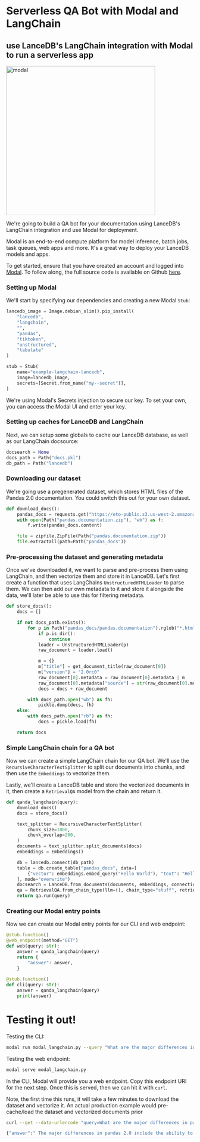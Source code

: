 # Serverless QA Bot with Modal and LangChain

## use LanceDB's LangChain integration with Modal to run a serverless app

<img id="splash" width="400" alt="modal" src="https://github.com/lancedb/lancedb/assets/917119/7d80a40f-60d7-48a6-972f-dab05000eccf">

We're going to build a QA bot for your documentation using LanceDB's LangChain integration and use Modal for deployment.

Modal is an end-to-end compute platform for model inference, batch jobs, task queues, web apps and more. It's a great way to deploy your LanceDB models and apps.

To get started, ensure that you have created an account and logged into [Modal](https://modal.com/). To follow along, the full source code is available on Github [here](https://github.com/lancedb/lancedb/blob/main/docs/src/examples/modal_langchain.py).

### Setting up Modal

We'll start by specifying our dependencies and creating a new Modal `Stub`:

```python
lancedb_image = Image.debian_slim().pip_install(
    "lancedb",
    "langchain",
    "",
    "pandas",
    "tiktoken",
    "unstructured",
    "tabulate"
)

stub = Stub(
    name="example-langchain-lancedb",
    image=lancedb_image,
    secrets=[Secret.from_name("my--secret")],
)
```

We're using Modal's Secrets injection to secure our  key. To set your own, you can access the Modal UI and enter your key.

### Setting up caches for LanceDB and LangChain

Next, we can setup some globals to cache our LanceDB database, as well as our LangChain docsource:

```python
docsearch = None
docs_path = Path("docs.pkl")
db_path = Path("lancedb")
```

### Downloading our dataset

We're going use a pregenerated dataset, which stores HTML files of the Pandas 2.0 documentation. 
You could switch this out for your own dataset.

```python
def download_docs():
    pandas_docs = requests.get("https://eto-public.s3.us-west-2.amazonaws.com/datasets/pandas_docs/pandas.documentation.zip")
    with open(Path("pandas.documentation.zip"), "wb") as f:
        f.write(pandas_docs.content)

    file = zipfile.ZipFile(Path("pandas.documentation.zip"))
    file.extractall(path=Path("pandas_docs"))
```

### Pre-processing the dataset and generating metadata

Once we've downloaded it, we want to parse and pre-process them using LangChain, and then vectorize them and store it in LanceDB.
Let's first create a function that uses LangChains `UnstructuredHTMLLoader` to parse them.
We can then add our own metadata to it and store it alongside the data, we'll later be able to use this for filtering metadata.

```python
def store_docs():
    docs = []

    if not docs_path.exists():
        for p in Path("pandas_docs/pandas.documentation").rglob("*.html"):
            if p.is_dir():
                continue
            loader = UnstructuredHTMLLoader(p)
            raw_document = loader.load()

            m = {}
            m["title"] = get_document_title(raw_document[0])
            m["version"] = "2.0rc0"
            raw_document[0].metadata = raw_document[0].metadata | m
            raw_document[0].metadata["source"] = str(raw_document[0].metadata["source"])
            docs = docs + raw_document

        with docs_path.open("wb") as fh:
            pickle.dump(docs, fh)
    else:
        with docs_path.open("rb") as fh:
            docs = pickle.load(fh)

    return docs
```

### Simple LangChain chain for a QA bot

Now we can create a simple LangChain chain for our QA bot. We'll use the `RecursiveCharacterTextSplitter` to split our documents into chunks, and then use the `Embeddings` to vectorize them.

Lastly, we'll create a LanceDB table and store the vectorized documents in it, then create a `RetrievalQA` model from the chain and return it.

```python
def qanda_langchain(query):
    download_docs()
    docs = store_docs()

    text_splitter = RecursiveCharacterTextSplitter(
        chunk_size=1000,
        chunk_overlap=200,
    )
    documents = text_splitter.split_documents(docs)
    embeddings = Embeddings()

    db = lancedb.connect(db_path) 
    table = db.create_table("pandas_docs", data=[
        {"vector": embeddings.embed_query("Hello World"), "text": "Hello World", "id": "1"}
    ], mode="overwrite")
    docsearch = LanceDB.from_documents(documents, embeddings, connection=table)
    qa = RetrievalQA.from_chain_type(llm=(), chain_type="stuff", retriever=docsearch.as_retriever())
    return qa.run(query)
```

### Creating our Modal entry points

Now we can create our Modal entry points for our CLI and web endpoint:

```python
@stub.function()
@web_endpoint(method="GET")
def web(query: str):
    answer = qanda_langchain(query)
    return {
        "answer": answer,
    }
    
@stub.function()
def cli(query: str):
    answer = qanda_langchain(query)
    print(answer)
```

# Testing it out!

Testing the CLI:

```bash
modal run modal_langchain.py --query "What are the major differences in pandas 2.0?"
```

Testing the web endpoint:

```bash
modal serve modal_langchain.py
```

In the CLI, Modal will provide you a web endpoint. Copy this endpoint URI for the next step.
Once this is served, then we can hit it with `curl`. 

Note, the first time this runs, it will take a few minutes to download the dataset and vectorize it.
An actual production example would pre-cache/load the dataset and vectorized documents prior

```bash
curl --get --data-urlencode "query=What are the major differences in pandas 2.0?" https://your-modal-endpoint-app.modal.run

{"answer":" The major differences in pandas 2.0 include the ability to use any numpy numeric dtype in a Index, installing optional dependencies with pip extras, and enhancements, bug fixes, and performance improvements."}
```

